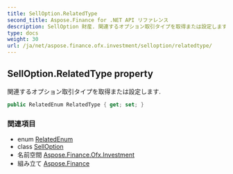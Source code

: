 ```yaml
---
title: SellOption.RelatedType
second_title: Aspose.Finance for .NET API リファレンス
description: SellOption 財産. 関連するオプション取引タイプを取得または設定します.
type: docs
weight: 30
url: /ja/net/aspose.finance.ofx.investment/selloption/relatedtype/
---
```

## SellOption.RelatedType property

関連するオプション取引タイプを取得または設定します.

```csharp
public RelatedEnum RelatedType { get; set; }
```

### 関連項目

* enum [RelatedEnum](../../relatedenum/)
* class [SellOption](../)
* 名前空間 [Aspose.Finance.Ofx.Investment](../../selloption/)
* 組み立て [Aspose.Finance](../../../)


